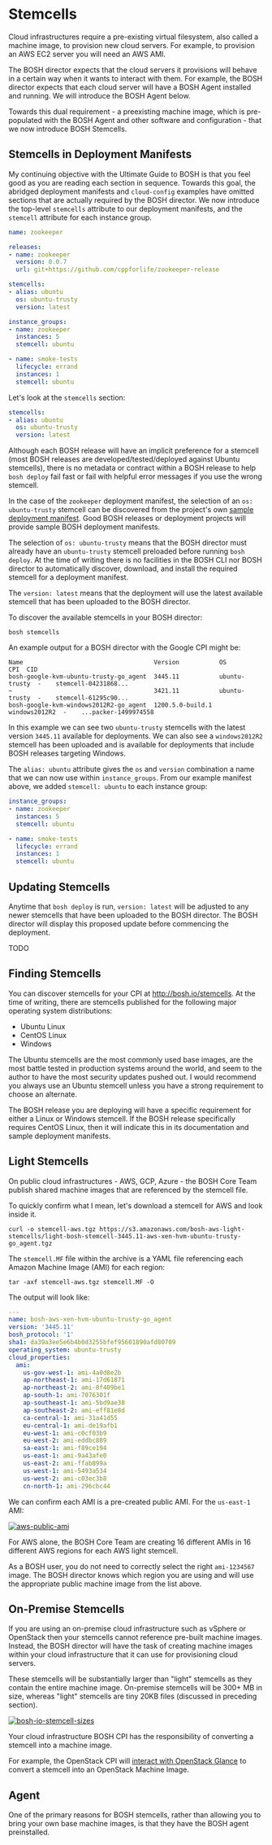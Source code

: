 # Stemcells

Cloud infrastructures require a pre-existing virtual filesystem, also called a machine image, to provision new cloud servers. For example, to provision an AWS EC2 server you will need an AWS AMI.

The BOSH director expects that the cloud servers it provisions will behave in a certain way when it wants to interact with them. For example, the BOSH director expects that each cloud server will have a BOSH Agent installed and running. We will introduce the BOSH Agent below.

Towards this dual requirement - a preexisting machine image, which is pre-populated with the BOSH Agent and other software and configuration - that we now introduce BOSH Stemcells.

## Stemcells in Deployment Manifests

My continuing objective with the Ultimate Guide to BOSH is that you feel good as you are reading each section in sequence. Towards this goal, the abridged deployment manifests and `cloud-config` examples have omitted sections that are actually required by the BOSH director. We now introduce the top-level `stemcells` attribute to our deployment manifests, and the `stemcell` attribute for each instance group.

```yaml
name: zookeeper

releases:
- name: zookeeper
  version: 0.0.7
  url: git+https://github.com/cppforlife/zookeeper-release

stemcells:
- alias: ubuntu
  os: ubuntu-trusty
  version: latest

instance_groups:
- name: zookeeper
  instances: 5
  stemcell: ubuntu

- name: smoke-tests
  lifecycle: errand
  instances: 1
  stemcell: ubuntu
```

Let's look at the `stemcells` section:

```yaml
stemcells:
- alias: ubuntu
  os: ubuntu-trusty
  version: latest
```

Although each BOSH release will have an implicit preference for a stemcell (most BOSH releases are developed/tested/deployed against Ubuntu stemcells), there is no metadata or contract within a BOSH release to help `bosh deploy` fail fast or fail with helpful error messages if you use the wrong stemcell.

In the case of the `zookeeper` deployment manifest, the selection of an `os: ubuntu-trusty` stemcell can be discovered from the project's own [sample deployment manifest](https://github.com/cppforlife/zookeeper-release/blob/6f073fdbbf411babbde11085abb7f43cced8b8d3/manifests/zookeeper.yml#L9-L12). Good BOSH releases or deployment projects will provide sample BOSH deployment manifests.

The selection of `os: ubuntu-trusty` means that the BOSH director must already have an `ubuntu-trusty` stemcell preloaded before running `bosh deploy`. At the time of writing there is no facilities in the BOSH CLI nor BOSH director to automatically discover, download, and install the required stemcell for a deployment manifest.

The `version: latest` means that the deployment will use the latest available stemcell that has been uploaded to the BOSH director.

To discover the available stemcells in your BOSH director:

```
bosh stemcells
```

An example output for a BOSH director with the Google CPI might be:

```
Name                                    Version           OS             CPI  CID
bosh-google-kvm-ubuntu-trusty-go_agent  3445.11           ubuntu-trusty  -    stemcell-04231868...
~                                       3421.11           ubuntu-trusty  -    stemcell-61295c90...
bosh-google-kvm-windows2012R2-go_agent  1200.5.0-build.1  windows2012R2  -    ...packer-1499974558
```

In this example we can see two `ubuntu-trusty` stemcells with the latest version `3445.11` available for deployments. We can also see a `windows2012R2` stemcell has been uploaded and is available for deployments that include BOSH releases targeting Windows.

The `alias: ubuntu` attribute gives the `os` and `version` combination a name that we can now use within `instance_groups`. From our example manifest above, we added `stemcell: ubuntu` to each instance group:

```yaml
instance_groups:
- name: zookeeper
  instances: 5
  stemcell: ubuntu

- name: smoke-tests
  lifecycle: errand
  instances: 1
  stemcell: ubuntu
```

## Updating Stemcells

Anytime that `bosh deploy` is run, `version: latest` will be adjusted to any newer stemcells that have been uploaded to the BOSH director. The BOSH director will display this proposed update before commencing the deployment.

TODO

## Finding Stemcells

You can discover stemcells for your CPI at http://bosh.io/stemcells. At the time of writing, there are stemcells published for the following major operating system distributions:

* Ubuntu Linux
* CentOS Linux
* Windows

The Ubuntu stemcells are the most commonly used base images, are the most battle tested in production systems around the world, and seem to the author to have the most security updates pushed out. I would recommend you always use an Ubuntu stemcell unless you have a strong requirement to choose an alternate.

The BOSH release you are deploying will have a specific requirement for either a Linux or Windows stemcell. If the BOSH release specifically requires CentOS Linux, then it will indicate this in its documentation and sample deployment manifests.

## Light Stemcells

On public cloud infrastructures - AWS, GCP, Azure - the BOSH Core Team publish shared machine images that are referenced by the stemcell file.

To quickly confirm what I mean, let's download a stemcell for AWS and look inside it.

```
curl -o stemcell-aws.tgz https://s3.amazonaws.com/bosh-aws-light-stemcells/light-bosh-stemcell-3445.11-aws-xen-hvm-ubuntu-trusty-go_agent.tgz
```

The `stemcell.MF` file within the archive is a YAML file referencing each Amazon Machine Image (AMI) for each region:

```
tar -axf stemcell-aws.tgz stemcell.MF -O
```

The output will look like:

```yaml
---
name: bosh-aws-xen-hvm-ubuntu-trusty-go_agent
version: '3445.11'
bosh_protocol: '1'
sha1: da39a3ee5e6b4b0d3255bfef95601890afd80709
operating_system: ubuntu-trusty
cloud_properties:
  ami:
    us-gov-west-1: ami-4a0d8e2b
    ap-northeast-1: ami-17d61871
    ap-northeast-2: ami-8f409be1
    ap-south-1: ami-7076301f
    ap-southeast-1: ami-5bd9ae38
    ap-southeast-2: ami-eff81e8d
    ca-central-1: ami-31a41d55
    eu-central-1: ami-de19afb1
    eu-west-1: ami-c0cf03b9
    eu-west-2: ami-eddbc889
    sa-east-1: ami-f89ce194
    us-east-1: ami-9a43afe0
    us-east-2: ami-ffab899a
    us-west-1: ami-5493a534
    us-west-2: ami-c03ec3b8
    cn-north-1: ami-296cbc44
```

We can confirm each AMI is a pre-created public AMI. For the `us-east-1` AMI:

[![aws-public-ami](/images/aws/aws-public-ami.png)](https://console.aws.amazon.com/ec2/v2/home?region=us-east-1#Images:visibility=public-images;search=ami-9a43afe0;sort=name)

For AWS alone, the BOSH Core Team are creating 16 different AMIs in 16 different AWS regions for each AWS light stemcell.

As a BOSH user, you do not need to correctly select the right `ami-1234567` image. The BOSH director knows which region you are using and will use the appropriate public machine image from the list above.

## On-Premise Stemcells

If you are using an on-premise cloud infrastructure such as vSphere or OpenStack then your stemcells cannot reference pre-built machine images. Instead, the BOSH director will have the task of creating machine images within your cloud infrastructure that it can use for provisioning cloud servers.

These stemcells will be substantially larger than "light" stemcells as they contain the entire machine image. On-premise stemcells will be 300+ MB in size, whereas "light" stemcells are tiny 20KB files (discussed in preceding section).

[![bosh-io-stemcell-sizes](/images/bosh-io-stemcell-sizes.png)](http://bosh.io/stemcells)

Your cloud infrastructure BOSH CPI has the responsibility of converting a stemcell into a machine image.

For example, the OpenStack CPI will [interact with OpenStack Glance](https://github.com/cloudfoundry-incubator/bosh-openstack-cpi-release/blob/master/docs/openstack-api-calls.md#all-calls-for-api-endpoint-image-glance) to convert a stemcell into an OpenStack Machine Image.

## Agent

One of the primary reasons for BOSH stemcells, rather than allowing you to bring your own base machine images, is that they have the BOSH agent preinstalled.

